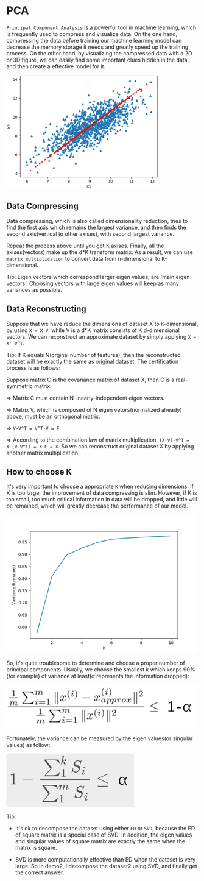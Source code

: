 # PCA
`Principal Component Analysis` is a powerful tool in machine learning, which is frequently used to compress and visualize data. On the one hand, compressing the data before training our machine learning model can decrease the memory storage it needs and greatly speed up the training process. On the other hand, by visualizing the compressed data with a 2D or 3D figure, we can easily find some important clues hidden in the data, and then create a effective model for it. 

<img width='400' height='300' src="https://github.com/Kobeyond/Codes-for-Machine-Learning/blob/master/PCA/data/PCA_model.png"/>

## Data Compressing

Data compressing, which is also called dimensionality reduction, tries to find the first axis which remains the largest variance, and then finds the second axis(vertical to other axises), with second largest variance. 

Repeat the process above until you get K axises. Finally, all the axises(vectors) make up the d*K transform matrix. As a result, we can use `matrix multiplication` to convert data from n-dimensional to K-dimensional. 

Tip: Eigen vectors which correspond larger eigen values, are 'main eigen vectors'. Choosing vectors with large eigen values will keep as many variances as possible.

## Data Reconstructing

Suppose that we have reduce the dimensions of dataset X to K-dimensional, by using `X'= X·V`, while V is a d*K matrix consists of K d-dimensional vectors. We can reconstruct an approximate dataset by simply applying `X = X'·V^T`. 

Tip: If K equals N(orginal number of features), then the reconstructed dataset will be exactly the same as original dataset. The certification process is as follows:

Suppose matrix C is the covariance matrix of dataset X, then C is a real-symmetric matrix.

=> Matrix C must contain N linearly-independent eigen vectors.

=> Matrix V, which is composed of N eigen vetors(normalized already) above, must be an orthogonal matrix.

=> `V·V^T = V^T·V = E`. 

=> According to the combination law of matrix multiplication, `(X·V)·V^T = X·(V·V^T) = X·E = X`. So we can reconstruct original dataset  X by applying another matrix multiplication. 


## How to choose K

It's very important to choose a appropriate `K` when reducing dimensions: If K is too large, the improvement of data compressing is slim. However, if K is too small, too much critical information in data will be dropped, and little will be remained, which will greatly decrease the performance of our model.

<img width='500' height='365' src="https://github.com/Kobeyond/Codes-for-Machine-Learning/blob/master/PCA/data/choose_k.png"/>

So, it's quite troublesome to determine and choose a proper number of principal components. Usually, we choose the smallest k which keeps 90%(for example) of variance at least(α represents the information dropped):

<img width='500' height='116' src="https://github.com/Kobeyond/Codes-for-Machine-Learning/blob/master/PCA/data/formulars_variance.png"/>

Fortunately, the variance can be measured by the eigen values(or singular values) as follow:

<img width='335' height='140' src="https://github.com/Kobeyond/Codes-for-Machine-Learning/blob/master/PCA/data/formulars_singular.png"/>

Tip:

- It's ok to decompose the dataset using either `ED` or `SVD`, because the ED of square matrix is a special case of SVD. In addition, the eigen values and singular values of square matrix are exactly the same when the matrix is square.

- SVD is more computationally effective than ED when the dataset is very large. So in demo2, I decompose the dataset2 using SVD, and finally get the correct answer.
